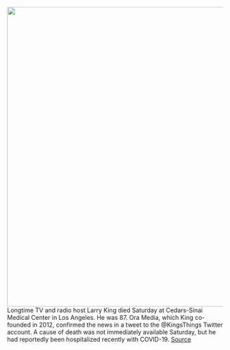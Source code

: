 <img src='https://cdn.vox-cdn.com/thumbor/eOT4-Lvcw1AFaFXFfJsN9Da6Lbc=/0x0:3000x2080/1200x800/filters:focal(1778x849:2258x1329)/cdn.vox-cdn.com/uploads/chorus_image/image/68710038/158270180.0.jpg' width='700px' /><br/>
Longtime TV and radio host Larry King died Saturday at Cedars-Sinai Medical Center in Los Angeles. He was 87. Ora Media, which King co-founded in 2012, confirmed the news in a tweet to the @KingsThings Twitter account. A cause of death was not immediately available Saturday, but he had reportedly been hospitalized recently with COVID-19.
<a href='https://www.theverge.com/2021/1/23/22245797/radio-tv-host-larry-king-dies-87-cnn'> Source <a/>